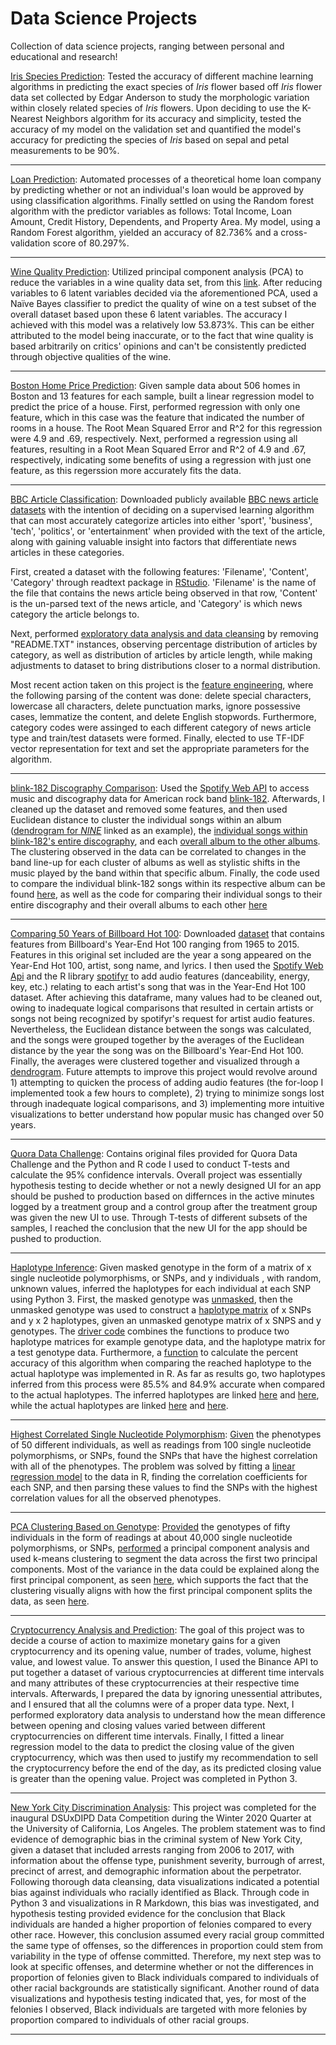 # Data Science Projects
Collection of data science projects, ranging between personal and educational and research!

[Iris Species Prediction](https://github.com/ankushbharadwaj/Data-Science-Projects/tree/master/Iris%20Species%20Prediction): Tested the accuracy of different machine learning algorithms in predicting the exact species of *Iris* flower based off *Iris* flower data set collected by Edgar Anderson to study the morphologic variation within closely related species of *Iris* flowers. Upon deciding to use the K-Nearest Neighbors algorithm for its accuracy and simplicity, tested the accuracy of my model on the validation set and quantified the model's accuracy for predicting the species of *Iris* based on sepal and petal measurements to be 90%.

***********************************************************

[Loan Prediction](https://github.com/ankushbharadwaj/Data-Science-Projects/tree/master/Loan%20Prediction): Automated processes of a theoretical home loan company by predicting whether or not an individual's loan would be approved by using classification algorithms. Finally settled on using the Random forest algorithm with the predictor variables as follows: Total Income, Loan Amount, Credit History, Dependents, and Property Area. My model, using a Random Forest algorithm, yielded an accuracy of 82.736% and a cross-validation score of 80.297%. 

***********************************************************

[Wine Quality Prediction](https://github.com/ankushbharadwaj/Data-Science-Projects/tree/master/Wine%20Quality%20Prediction): Utilized principal component analysis (PCA) to reduce the variables in a wine quality data set, from this [link](https://archive.ics.uci.edu/ml/datasets/Wine+Quality). After reducing variables to 6 latent variables decided via the aforementioned PCA, used a Naïve Bayes classifier to predict the quality of wine on a test subset of the overall dataset based upon these 6 latent variables. The accuracy I achieved with this model was a relatively low 53.873%. This can be either attributed to the model being inaccurate, or to the fact that wine quality is based arbitrarily on critics' opinions and can't be consistently predicted through objective qualities of the wine. 

***********************************************************

[Boston Home Price Prediction](https://github.com/ankushbharadwaj/Data-Science-Projects/tree/master/Boston%20Home%20Price%20Prediction): Given sample data about 506 homes in Boston and 13 features for each sample, built a linear regression model to predict the price of a house. First, performed regression with only one feature, which in this case was the feature that indicated the number of rooms in a house. The Root Mean Squared Error and R^2 for this regression were 4.9 and .69, respectively. Next, performed a regression using all features, resulting in a Root Mean Squared Error and R^2 of 4.9 and .67, respectively, indicating some benefits of using a regression with just one feature, as this regerssion more accurately fits the data. 

***********************************************************

[BBC Article Classification](https://github.com/ankushbharadwaj/Data-Science-Projects/tree/master/BBC%20Article%20Classification): Downloaded publicly available [BBC news article datasets](http://mlg.ucd.ie/datasets/bbc.html) with the intention of deciding on a supervised learning algorithm that can most accurately categorize articles into either 'sport', 'business', 'tech', 'politics', or 'entertainment' when provided with the text of the article, along with gaining valuable insight into factors that differentiate news articles in these categories. 

First, created a dataset with the following features: 'Filename', 'Content', 'Category' through readtext package in [RStudio](https://github.com/ankushbharadwaj/Data-Science-Projects/blob/master/BBC%20Article%20Classification/dataset_creation.R). 'Filename' is the name of the file that contains the news article being observed in that row, 'Content' is the un-parsed text of the news article, and 'Category' is which news category the article belongs to. 

Next, performed [exploratory data analysis and data cleansing](https://github.com/ankushbharadwaj/Data-Science-Projects/blob/master/BBC%20Article%20Classification/EDA_bbc_article.ipynb) by removing "README.TXT" instances, observing percentage distribution of articles by category, as well as distribution of articles by article length, while making adjustments to dataset to bring distributions closer to a normal distribution. 

Most recent action taken on this project is the [feature engineering](https://github.com/ankushbharadwaj/Data-Science-Projects/blob/master/BBC%20Article%20Classification/bbc-articles-featureengineering.ipynb), where the following parsing of the content was done: delete special characters, lowercase all characters, delete punctuation marks, ignore possessive cases, lemmatize the content, and delete English stopwords. Furthermore, category codes were assinged to each different category of news article type and train/test datasets were formed. Finally, elected to use TF-IDF vector representation for text and set the appropriate parameters for the algorithm. 

***********************************************************

[blink-182 Discography Comparison](https://github.com/ankushbharadwaj/Data-Science-Projects/tree/master/blink-182%20Discography%20Comparison): Used the [Spotify Web API](https://developer.spotify.com/documentation/web-api/) to access music and discography data for American rock band [blink-182](https://en.wikipedia.org/wiki/Blink-182). Afterwards, I cleaned up the dataset and removed some features, and then used Euclidean distance to cluster the individual songs within an album ([dendrogram for *NINE*](https://github.com/ankushbharadwaj/Data-Science-Projects/blob/master/blink-182%20Discography%20Comparison/Rplot%20-%20nine.jpeg) linked as an example), the [individual songs within blink-182's entire discography](https://github.com/ankushbharadwaj/Data-Science-Projects/blob/master/blink-182%20Discography%20Comparison/album%20overall%20song%20comparison.jpeg), and each [overall album to the other albums](https://github.com/ankushbharadwaj/Data-Science-Projects/blob/master/blink-182%20Discography%20Comparison/album%20overall%20comparison%20average.jpeg). The clustering observed in the data can be correlated to changes in the band line-up for each cluster of albums as well as stylistic shifts in the music played by the band within that specific album. Finally, the code used to compare the individual blink-182 songs within its respective album can be found [here](https://github.com/ankushbharadwaj/Data-Science-Projects/blob/master/blink-182%20Discography%20Comparison/blink-182%20album%20individual%20comparison.R), as well as the code for comparing their individual songs to their entire discography and their overall albums to each other [here](https://github.com/ankushbharadwaj/Data-Science-Projects/blob/master/blink-182%20Discography%20Comparison/blink-182%20album%20overall%20comparison.R)

***********************************************************

[Comparing 50 Years of Billboard Hot 100](https://github.com/ankushbharadwaj/Data-Science-Projects/tree/master/Comparing%2050%20Years%20of%20Billboard%20Hot%20100): Downloaded [dataset](https://www.kaggle.com/rakannimer/billboard-lyrics) that contains features from Billboard's Year-End Hot 100 ranging from 1965 to 2015. Features in this original set included are the year a song appeared on the Year-End Hot 100, artist, song name, and lyrics. I then used the [Spotify Web Api](https://developer.spotify.com/documentation/web-api/) and the R library [spotifyr](https://github.com/charlie86/spotifyr) to add audio features (danceability, energy, key, etc.) relating to each artist's song that was in the Year-End Hot 100 dataset. After achieving this dataframe, many values had to be cleaned out, owing to inadequate logical comparisons that resulted in certain artists or songs not being recognized by spotifyr's request for artist audio features. Nevertheless, the Euclidean distance between the songs was calculated, and the songs were grouped together by the averages of the Euclidean distance by the year the song was on the Billboard's Year-End Hot 100. Finally, the averages were clustered together and visualized through a [dendrogram](https://github.com/ankushbharadwaj/Data-Science-Projects/blob/master/Comparing%2050%20Years%20of%20Billboard%20Hot%20100/billboard_dend_1.pdf). Future attempts to improve this project would revolve around 1) attempting to quicken the process of adding audio features (the for-loop I implemented took a few hours to complete), 2) trying to minimize songs lost through inadequate logical comparisons, and 3) implementing more intuitive visualizations to better understand how popular music has changed over 50 years. 

***********************************************************

[Quora Data Challenge](https://github.com/ankushbharadwaj/Data-Science-Projects/tree/master/Quora%20Data%20Challenge): Contains original files provided for Quora Data Challenge and the Python and R code I used to conduct T-tests and calculate the 95% confidence intervals. Overall project was essentially hypothesis testing to decide whether or not a newly designed UI for an app should be pushed to production based on differnces in the active minutes logged by a treatment group and a control group after the treatment group was given the new UI to use. Through T-tests of different subsets of the samples, I reached the conclusion that the new UI for the app should be pushed to production. 

***********************************************************

[Haplotype Inference](https://github.com/ankushbharadwaj/Data-Science-Projects/tree/master/Haplotype%20Inference): Given masked genotype in the form of a matrix of x single nucleotide polymorphisms, or SNPs, and y individuals , with random, unknown values, inferred the haplotypes for each individual at each SNP using Python 3. First, the masked genotype was [unmasked](https://github.com/ankushbharadwaj/Data-Science-Projects/blob/master/Haplotype%20Inference/unmask_genotype.py), then the unmasked genotype was used to construct a [haplotype matrix](https://github.com/ankushbharadwaj/Data-Science-Projects/blob/master/Haplotype%20Inference/produce_haplotype_matrix.py) of x SNPs and y x 2 haplotypes, given an unmasked genotype matrix of x SNPS and y genotypes. The [driver code](https://github.com/ankushbharadwaj/Data-Science-Projects/blob/master/Haplotype%20Inference/driver_code.py) combines the functions to produce two haplotype matrices for example genotype data, and the haplotype matrix for a test genotype data. Furthermore, a [function](https://github.com/ankushbharadwaj/Data-Science-Projects/blob/master/Haplotype%20Inference/haplotype_accuracy.R) to calculate the percent accuracy of this algorithm when comparing the reached haplotype to the actual haplotype was implemented in R. As far as results go, two haplotypes inferred from this process were 85.5% and 84.9% accurate when compared to the actual haplotypes. The inferred haplotypes are linked [here](https://github.com/ankushbharadwaj/Data-Science-Projects/blob/master/Haplotype%20Inference/ex1_result.txt) and [here](https://github.com/ankushbharadwaj/Data-Science-Projects/blob/master/Haplotype%20Inference/ex2_result.txt), while the actual haplotypes are linked [here](https://github.com/ankushbharadwaj/Data-Science-Projects/blob/master/Haplotype%20Inference/example_data_1_sol.txt) and [here](https://github.com/ankushbharadwaj/Data-Science-Projects/blob/master/Haplotype%20Inference/example_data_2_sol.txt). 

***********************************************************

[Highest Correlated Single Nucleotide Polymorphism](https://github.com/ankushbharadwaj/Data-Science-Projects/tree/master/Highest%20Correlated%20Single%20Nucleotide%20Polymorphism): [Given](https://github.com/ankushbharadwaj/Data-Science-Projects/blob/master/Highest%20Correlated%20Single%20Nucleotide%20Polymorphism/PhenotypeGenotype100SNP50N.csv) the phenotypes of 50 different individuals, as well as readings from 100 single nucleotide polymorphisms, or SNPs, found the SNPs that have the highest correlation with all of the phenotypes. The problem was solved by fitting a [linear regression model](https://github.com/ankushbharadwaj/Data-Science-Projects/blob/master/Highest%20Correlated%20Single%20Nucleotide%20Polymorphism/snp_phenotype_correlation.R) to the data in R, finding the correlation coefficients for each SNP, and then parsing these values to find the SNPs with the highest correlation values for all the observed phenotypes. 

***********************************************************

[PCA Clustering Based on Genotype](https://github.com/ankushbharadwaj/Data-Science-Projects/tree/master/PCA%20Clustering%20Based%20on%20Genotype): [Provided](https://github.com/ankushbharadwaj/Data-Science-Projects/blob/master/PCA%20Clustering%20Based%20on%20Genotype/Genotype40kSNP50N.txt) the genotypes of fifty individuals in the form of readings at about 40,000 single nucleotide polymorphisms, or SNPs, [performed](https://github.com/ankushbharadwaj/Data-Science-Projects/blob/master/PCA%20Clustering%20Based%20on%20Genotype/genotype_pca_kmeans_cluster.R) a principal component analysis and used k-means clustering to segment the data across the first two principal components. Most of the variance in the data could be explained along the first principal component, as seen [here](https://github.com/ankushbharadwaj/Data-Science-Projects/blob/master/PCA%20Clustering%20Based%20on%20Genotype/PCA-Variance.png), which supports the fact that the clustering visually aligns with how the first principal component splits the data, as seen [here](https://github.com/ankushbharadwaj/Data-Science-Projects/blob/master/PCA%20Clustering%20Based%20on%20Genotype/PCA-Clustered.png). 

***********************************************************

[Cryptocurrency Analysis and Prediction](https://github.com/ankushbharadwaj/Data-Science-Projects/tree/master/Cryptocurrency%20Analysis%20and%20Prediction): The goal of this project was to decide a course of action to maximize monetary gains for a given cryptocurrency and its opening value, number of trades, volume, highest value, and lowest value. To answer this question, I used the Binance API to put together a dataset of various cryptocurrencies at different time intervals and many attributes of these cryptocurrencies at their respective time intervals. Afterwards, I prepared the data by ignoring unessential attributes, and I ensured that all the columns were of a proper data type. Next, I performed exploratory data analysis to understand how the mean difference between opening and closing values varied between different cryptocurrencies on different time intervals. Finally, I fitted a linear regression model to the data to predict the closing value of the given cryptocurrency, which was then used to justify my recommendation to sell the cryptocurrency before the end of the day, as its predicted closing value is greater than the opening value. Project was completed in Python 3. 

***********************************************************

[New York City Discrimination Analysis](https://github.com/ankushbharadwaj/Data-Science-Projects/tree/master/New%20York%20City%20Discrimination%20Analysis): This project was completed for the inaugural DSUxDIPD Data Competition during the Winter 2020 Quarter at the University of California, Los Angeles. The problem statement was to find evidence of demographic bias in the criminal system of New York City, given a dataset that included arrests ranging from 2006 to 2017, with information about the offense type, punishment severity, burrough of arrest, precinct of arrest, and demographic information about the perpetrator. Following thorough data cleansing, data visualizations indicated a potential bias against individuals who racially identified as Black. Through code in Python 3 and visualizations in R Markdown, this bias was investigated, and hypothesis testing provided evidence for the conclusion that Black individuals are handed a higher proportion of felonies compared to every other race. However, this conclusion assumed every racial group committed the same type of offenses, so the differences in proportion could stem from variability in the type of offense committed. Therefore, my next step was to look at specific offenses, and determine whether or not the differences in proportion of felonies given to Black individuals compared to individuals of other racial backgrounds are statistically significant. Another round of data visualizations and hypothesis testing indicated that, yes, for most of the felonies I observed, Black individuals are targeted with more felonies by proportion compared to individuals of other racial groups. 

***********************************************************

